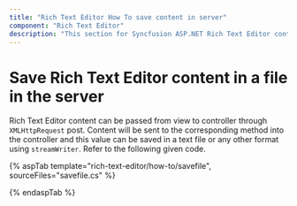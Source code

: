 ```yaml
---
title: "Rich Text Editor How To save content in server"
component: "Rich Text Editor"
description: "This section for Syncfusion ASP.NET Rich Text Editor control explains on how to save content in server."
---
```


# Save Rich Text Editor content in a file in the server

Rich Text Editor content can be passed from view to controller through `XMLHttpRequest` post. Content
will be sent to the corresponding method into the controller and this value can be saved in a text
file or any other format using `streamWriter`. Refer to the following given code.

{% aspTab template="rich-text-editor/how-to/savefile", sourceFiles="savefile.cs" %}

{% endaspTab %}